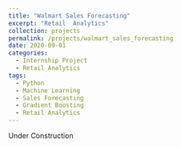 ```yaml
---
title: "Walmart Sales Forecasting"
excerpt: "Retail  Analytics"
collection: projects
permalink: /projects/walmart_sales_forecasting
date: 2020-09-01
categories:
  - Internship Project
  - Retail Analytics
tags:
  - Python
  - Machine Learning
  - Sales Forecasting
  - Gradient Boosting
  - Retail Analytics
---
```


Under Construction
